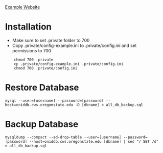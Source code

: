 [Example Website](http://people.oregonstate.edu/~bodalj/cs340/movie-tv-database/)

# Installation
* Make sure to set .private folder to 700
* Copy .private/config-example.ini to .private/config.ini and set permissions to 700
```
    chmod 700 .private
    cp .private/config-example.ini .private/config.ini
    chmod 700 .private/config.ini
```
# Restore Database
    mysql --user=[username] --password=[password] --host=oniddb.cws.oregonstate.edu -D [dbname] < all_db_backup.sql

# Backup Database
    mysqldump --compact --ad-drop-table --user=[username] --password=[password] --host=oniddb.cws.oregonstate.edu [dbname] | sed "/ SET /d" > all_db_backup.sql
